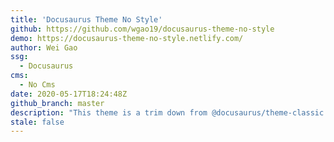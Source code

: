 ```yaml
---
title: 'Docusaurus Theme No Style'
github: https://github.com/wgao19/docusaurus-theme-no-style
demo: https://docusaurus-theme-no-style.netlify.com/
author: Wei Gao
ssg:
  - Docusaurus
cms:
  - No Cms
date: 2020-05-17T18:24:48Z
github_branch: master
description: "This theme is a trim down from @docusaurus/theme-classic of Docusaurus 2 to contain only opinionated minimum styles"
stale: false
---
```

